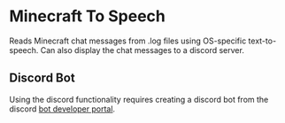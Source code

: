 ﻿# Minecraft To Speech

Reads Minecraft chat messages from .log files using OS-specific text-to-speech.
Can also display the chat messages to a discord server.

## Discord Bot

Using the discord functionality requires creating a discord bot from the discord [bot developer portal](https://discord.com/developers/applications).
